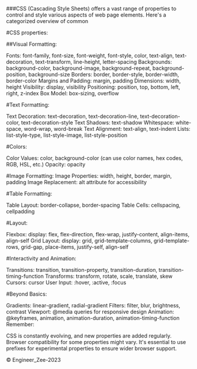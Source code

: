 ###CSS (Cascading Style Sheets) offers a vast range of properties to control and style various aspects of web page elements. Here's a categorized overview of common

#CSS properties:

##Visual Formatting:

Fonts: font-family, font-size, font-weight, font-style, color, text-align, text-decoration, text-transform, line-height, letter-spacing
Backgrounds: background-color, background-image, background-repeat, background-position, background-size
Borders: border, border-style, border-width, border-color
Margins and Padding: margin, padding
Dimensions: width, height
Visibility: display, visibility
Positioning: position, top, bottom, left, right, z-index
Box Model: box-sizing, overflow

#Text Formatting:

Text Decoration: text-decoration, text-decoration-line, text-decoration-color, text-decoration-style
Text Shadows: text-shadow
Whitespace: white-space, word-wrap, word-break
Text Alignment: text-align, text-indent
Lists: list-style-type, list-style-image, list-style-position

#Colors:

Color Values: color, background-color (can use color names, hex codes, RGB, HSL, etc.)
Opacity: opacity

#Image Formatting:
Image Properties: width, height, border, margin, padding
Image Replacement: alt attribute for accessibility

#Table Formatting:

Table Layout: border-collapse, border-spacing
Table Cells: cellspacing, cellpadding

#Layout:

Flexbox: display: flex, flex-direction, flex-wrap, justify-content, align-items, align-self
Grid Layout: display: grid, grid-template-columns, grid-template-rows, grid-gap, place-items, justify-self, align-self

#Interactivity and Animation:

Transitions: transition, transition-property, transition-duration, transition-timing-function
Transforms: transform, rotate, scale, translate, skew
Cursors: cursor
User Input: :hover, :active, :focus

#Beyond Basics:

Gradients: linear-gradient, radial-gradient
Filters: filter, blur, brightness, contrast
Viewport: @media queries for responsive design
Animation: @keyframes, animation, animation-duration, animation-timing-function
Remember:

CSS is constantly evolving, and new properties are added regularly.
Browser compatibility for some properties might vary.
It's essential to use prefixes for experimental properties to ensure wider browser support.

&copy; Engineer_Zee-2023
